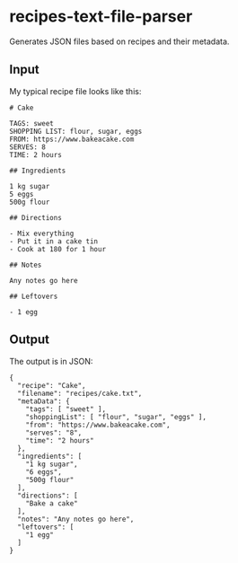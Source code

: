 # recipes-text-file-parser

Generates JSON files based on recipes and their metadata.

## Input

My typical recipe file looks like this:

    # Cake

    TAGS: sweet
    SHOPPING LIST: flour, sugar, eggs
    FROM: https://www.bakeacake.com
    SERVES: 8
    TIME: 2 hours

    ## Ingredients

    1 kg sugar
    5 eggs
    500g flour

    ## Directions

    - Mix everything
    - Put it in a cake tin
    - Cook at 180 for 1 hour

    ## Notes

    Any notes go here

    ## Leftovers

    - 1 egg

## Output

The output is in JSON:

    {
      "recipe": "Cake",
      "filename": "recipes/cake.txt",
      "metaData": {
        "tags": [ "sweet" ],
        "shoppingList": [ "flour", "sugar", "eggs" ],
        "from": "https://www.bakeacake.com",
        "serves": "8",
        "time": "2 hours"
      },
      "ingredients": [
        "1 kg sugar",
        "6 eggs",
        "500g flour"
      ],
      "directions": [
        "Bake a cake"
      ],
      "notes": "Any notes go here",
      "leftovers": [
        "1 egg"
      ]
    }

